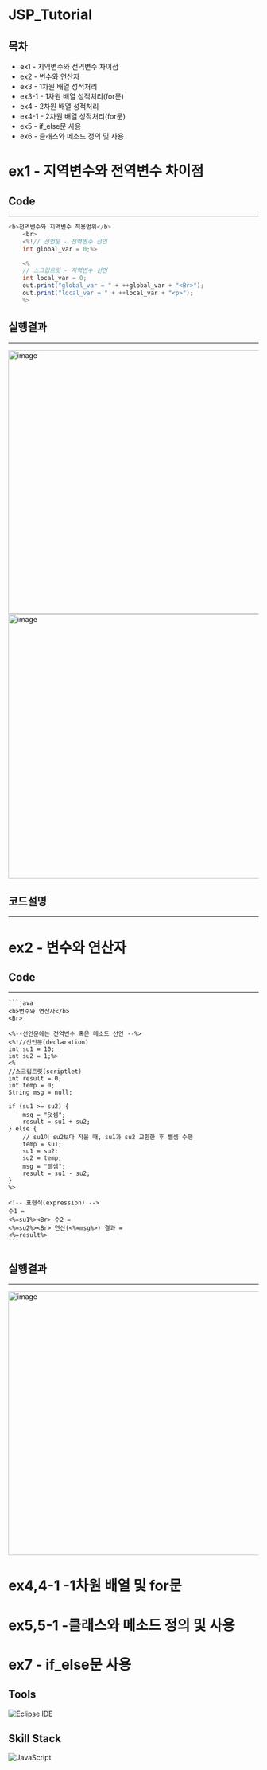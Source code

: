 # JSP_Tutorial
## 목차
* ex1 - 지역변수와 전역변수 차이점
* ex2 - 변수와 연산자
* ex3 - 1차원 배열 성적처리
* ex3-1 - 1차원 배열 성적처리(for문)
* ex4 - 2차원 배열 성적처리
* ex4-1 - 2차원 배열 성적처리(for문)
* ex5 - if_else문 사용
* ex6 - 클래스와 메소드 정의 및 사용

# ex1 - 지역변수와 전역변수 차이점

## Code
***
```java
<b>전역변수와 지역변수 적용범위</b>
	<br>
	<%!// 선언문 - 전역변수 선언
	int global_var = 0;%>

	<%
	// 스크립트릿 - 지역변수 선언
	int local_var = 0;
	out.print("global_var = " + ++global_var + "<Br>");
	out.print("local_var = " + ++local_var + "<p>");
	%>
```
## 실행결과
***
<img width="531" alt="image" src="https://user-images.githubusercontent.com/102028778/170531125-61a1555d-266c-4cb2-8eac-311ee71d1ddb.png">

<img width="532" alt="image" src="https://user-images.githubusercontent.com/102028778/170531265-cf062a97-397d-45cc-8d73-857c29d0e992.png">

## 코드설명
***




# ex2 - 변수와 연산자

## Code
***
	```java
	<b>변수와 연산자</b>
	<Br>

	<%--선언문에는 전역변수 혹은 메소드 선언 --%>
	<%!//선언문(declaration)
	int su1 = 10;
	int su2 = 1;%>
	<%
	//스크립트릿(scriptlet)
	int result = 0;
	int temp = 0;
	String msg = null;

	if (su1 >= su2) {
		msg = "덧셈";
		result = su1 + su2;
	} else {
		// su1이 su2보다 작을 때, su1과 su2 교환한 후 뺄셈 수행
		temp = su1;
		su1 = su2;
		su2 = temp;
		msg = "뺄셈";
		result = su1 - su2;
	}
	%>

	<!-- 표현식(expression) -->
	수1 =
	<%=su1%><Br> 수2 =
	<%=su2%><Br> 연산(<%=msg%>) 결과 =
	<%=result%>
	```

	
	
## 실행결과
***
<img width="531" alt="image" src="https://user-images.githubusercontent.com/102028778/170533945-c3743b3d-ebff-45e1-9d58-21e42cf58546.png">



# ex4,4-1 -1차원 배열 및 for문




# ex5,5-1 -클래스와 메소드 정의 및 사용





# ex7 - if_else문 사용





## Tools
![Eclipse IDE](https://img.shields.io/badge/Eclipse%20IDE-2C2255.svg?&style=for-the-badge&logo=Eclipse%20IDE&logocolor=white)
## Skill Stack
![JavaScript](https://img.shields.io/badge/JavaScript-F7DF1E.svg?&style=for-the-badge&logo=JavaScript&logocolor=white)
